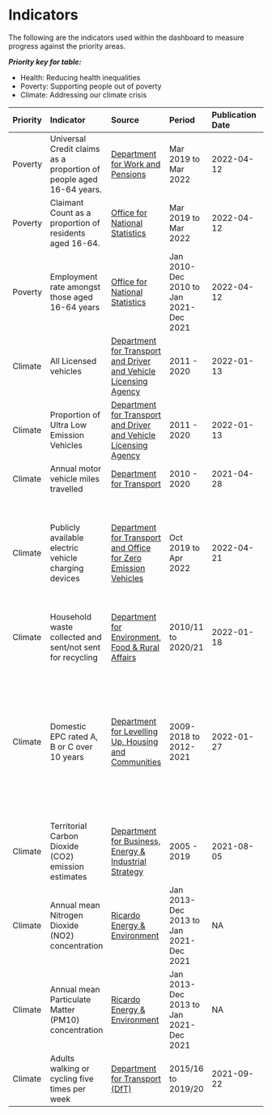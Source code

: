 # Indicators

The following are the indicators used within the dashboard to measure progress against the priority areas.

***Priority key for table:***
- Health: Reducing health inequalities
- Poverty: Supporting people out of poverty
- Climate: Addressing our climate crisis


|Priority |Indicator |Source |Period |Publication Date |Next Release |Notes
|:--- |:---- |:---- |:---- |:---- |:---- |:---- |
|Poverty |Universal Credit claims as a proportion of people aged 16-64 years. |[Department for Work and Pensions](https://stat-xplore.dwp.gov.uk/webapi/metadata/UC_Monthly/UC_Monthly.html) |Mar 2019 to Mar 2022 |2022-04-12 |2022-05-17 |NA
|Poverty |Claimant Count as a proportion of residents aged 16-64. |[Office for National Statistics](https://www.nomisweb.co.uk/sources/cc) |Mar 2019 to Mar 2022 |2022-04-12 |2022-05-17 |NA
|Poverty |Employment rate amongst those aged 16-64 years |[Office for National Statistics](https://www.nomisweb.co.uk/query/construct/summary.asp?mode=construct&dataset=17&version=0) |Jan 2010-Dec 2010 to Jan 2021-Dec 2021 |2022-04-12 |NA |NA
|Climate |All Licensed vehicles |[Department for Transport and Driver and Vehicle Licensing Agency](https://www.gov.uk/government/statistical-data-sets/all-vehicles-veh01) |2011 - 2020 |2022-01-13 |NA |NA
|Climate |Proportion of Ultra Low Emission Vehicles |[Department for Transport and Driver and Vehicle Licensing Agency](https://www.gov.uk/government/statistical-data-sets/all-vehicles-veh01) |2011 - 2020 |2022-01-13 |NA |NA
|Climate |Annual motor vehicle miles travelled |[Department for Transport](https://www.gov.uk/government/statistical-data-sets/road-traffic-statistics-tra) |2010 - 2020 |2021-04-28 |NA |NA
|Climate |Publicly available electric vehicle charging devices |[Department for Transport and Office for Zero Emission Vehicles](https://www.gov.uk/government/statistics/electric-vehicle-charging-device-statistics-april-2022) |Oct 2019 to Apr 2022 |2022-04-21 |July 2022 |Data published quarterly based on the number of devices reported as operational at the end of each quarter.
|Climate |Household waste collected and sent/not sent for recycling |[Department for Environment, Food & Rural Affairs](https://www.gov.uk/government/statistical-data-sets/env18-local-authority-collected-waste-annual-results-tables) |2010/11 to 2020/21 |2022-01-18 |NA |NA
|Climate |Domestic EPC rated A, B or C over 10 years |[Department for Levelling Up, Housing and Communities](https://www.gov.uk/government/statistical-data-sets/live-tables-on-energy-performance-of-buildings-certificates#full-publication-update-history) |2009-2018 to 2012-2021 |2022-01-27 |2022-07-28 |Data are published each calendar quarter, dashboard updates follow January publications giving complete 10 calendar year periods.
|Climate |Territorial Carbon Dioxide (CO2) emission estimates |[Department for Business, Energy & Industrial Strategy](https://www.gov.uk/government/statistics/uk-local-authority-and-regional-carbon-dioxide-emissions-national-statistics-2005-to-2019) |2005 - 2019 |2021-08-05 |NA |NA
|Climate |Annual mean Nitrogen Dioxide (NO2) concentration |[Ricardo Energy & Environment](https://www.airqualityengland.co.uk/local-authority/?la_id=368) |Jan 2013-Dec 2013 to Jan 2021-Dec 2021 |NA |NA |Data are published hourly from source, dataset for dashboard updated annually.
|Climate |Annual mean Particulate Matter (PM10) concentration |[Ricardo Energy & Environment](https://www.airqualityengland.co.uk/local-authority/?la_id=368) |Jan 2013-Dec 2013 to Jan 2021-Dec 2021 |NA |NA |Data are published hourly from source, dataset for dashboard updated annually.
|Climate |Adults walking or cycling five times per week |[Department for Transport (DfT)](https://www.gov.uk/government/statistical-data-sets/walking-and-cycling-statistics-cw#full-publication-update-history) |2015/16 to 2019/20 |2021-09-22 |NA |NA
